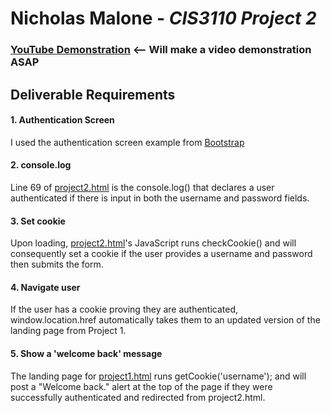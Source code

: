 # Nicholas Malone - *CIS3110 Project 2*
### [YouTube Demonstration]() <-- Will make a video demonstration ASAP
## Deliverable Requirements
#### 1. Authentication Screen
I used the authentication screen example from [Bootstrap](https://getbootstrap.com/docs/4.4/examples/sign-in/)
#### 2. console.log
Line 69 of [project2.html]() is the console.log() that declares a user authenticated if there is input in both the username and password fields.
#### 3. Set cookie
Upon loading, [project2.html]()'s JavaScript runs checkCookie() and will consequently set a cookie if the user provides a username and password then submits the form.
#### 4. Navigate user
If the user has a cookie proving they are authenticated, window.location.href automatically takes them to an updated version of the landing page from Project 1.
#### 5. Show a 'welcome back' message
The landing page for [project1.html]() runs getCookie('username'); and will post a "Welcome back." alert at the top of the page if they were successfully authenticated and redirected from project2.html.
